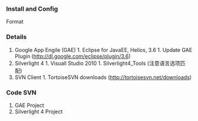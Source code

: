 ### Install and Config ###
Format


### Details ###


  1. Google App Engile (GAE)
    1. Eclipse for JavaEE, Helios, 3.6
    1. Update GAE Plugin (http://dl.google.com/eclipse/plugin/3.6)
  1. Silverlight 4
    1. Visuall Studio 2010
    1. Silverlight4\_Tools (注意语言选项匹配)
  1. SVN Client
    1. TortoiseSVN downloads (http://tortoisesvn.net/downloads)


### Code SVN ###
  1. GAE Project
  1. Silverlight 4 Project